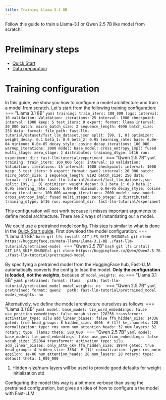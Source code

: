 ```yaml
---
title: Training Llama 3.1 8B
---
```


Follow this guide to train a Llama-3.1 or Qwen 2.5 7B like model from scratch!


# Preliminary steps
- [Quick Start](../quick-start.md)
- [Data preparation](data-preparation.md)


# Training configuration
In this guide, we show you how to configure a model architecture and train a model from scratch.
Let's start from the following training configuration:
=== "Llama 3.1 8B"
    ```yaml
    training:
      train_iters: 100_000
      logs:
        interval: 10
      validation:
        Validation:
          iterations: 25
          interval: 1000
      checkpoint:
        interval: 1000
        keep: 5
      test_iters: 0
      export:
        format: llama
        interval: 20_000
    batch:
      micro_batch_size: 2
      sequence_length: 4096
      batch_size: 256
    data:
      format: file
      path: fast-llm-tutorial/dataset/fast_llm_dataset.json
      split: [99, 1, 0]
    optimizer:
      weight_decay: 0.1
      beta_1: 0.9
      beta_2: 0.95
      learning_rate:
        base: 6.0e-04
        minimum: 6.0e-05
        decay_style: cosine
        decay_iterations: 100_000
        warmup_iterations: 2000
    model:
      base_model:
        cross_entropy_impl: fused
      multi_stage:
        zero_stage: 2
      distributed:
        training_dtype: bf16
    run:
      experiment_dir: fast-llm-tutorial/experiment
    ```
=== "Qwen 2.5 7B"
    ```yaml
    training:
      train_iters: 100_000
      logs:
        interval: 10
      validation:
        Validation:
          iterations: 25
          interval: 1000
      checkpoint:
        interval: 1000
        keep: 5
      test_iters: 0
      export:
        format: qwen2
        interval: 20_000
    batch:
      micro_batch_size: 1
      sequence_length: 8192
      batch_size: 256
    data:
      format: file
      path: fast-llm-tutorial/dataset/fast_llm_dataset.json
      split: [99, 1, 0]
    optimizer:
      weight_decay: 0.1
      beta_1: 0.9
      beta_2: 0.95
      learning_rate:
        base: 6.0e-04
        minimum: 6.0e-05
        decay_style: cosine
        decay_iterations: 100_000
        warmup_iterations: 2000
    model:
      base_model:
        cross_entropy_impl: fused
      multi_stage:
        zero_stage: 2
      distributed:
        training_dtype: bf16
    run:
      experiment_dir: fast-llm-tutorial/experiment
    ```

This configuration will not work because it misses important arguments to define model architecture.
There are 2 ways of instantiating our a model.

We could use a pretrained model config. This step is similar to what is done in the [Quick Start guide](../quick-start.md).
First download the model configuration:
=== "Llama 3.1 8B"
    ```bash
    git lfs install
    GIT_LFS_SKIP_SMUDGE=1 git clone https://huggingface.co/meta-llama/Llama-3.1-8B ./fast-llm-tutorial/pretrained-model
    ```
=== "Qwen 2.5 7B"
    ```bash
    git lfs install
    GIT_LFS_SKIP_SMUDGE=1 git clone https://huggingface.co/Qwen/Qwen2.5-7B ./fast-llm-tutorial/pretrained-model
    ```

By specifying a pretrained model from the HuggingFace hub, Fast-LLM automatically converts the config to load the model.
    **Only the configuration is loaded, not the weights**, because of `model_weights: no`.
=== "Llama 3.1 8B"
    ```yaml
    pretrained:
      format: llama  
      path: fast-llm-tutorial/pretrained_model
      model_weights: no 
    ```
=== "Qwen 2.5 7B"
    ```yaml
    pretrained:
      format: qwen2  
      path: fast-llm-tutorial/pretrained_model
      model_weights: no 
    ```

Alternatively, we define the model architecture ourselves as follows:
=== "Llama 3.1 8B"
      ```yaml
      model:
        base_model:
          tie_word_embeddings: false
          use_position_embeddings: false
          vocab_size: 128256
          transformer:
            activation_type: silu
            add_linear_biases: false
            ffn_hidden_size: 14336
            gated: true
            head_groups: 8
            hidden_size: 4096  # (1)!
            kv_channels: 128
            normalization:
              type: rms_norm
            num_attention_heads: 32
            num_layers: 32
            rotary:
              type: llama3
              theta: 500_000
      ```
=== "Qwen 2.5 7B"
      ```yaml
      model:
        base_model:
          tie_word_embeddings: false
          use_position_embeddings: false
          vocab_size: 152064
          transformer:
            activation_type: silu
            add_linear_biases: only_attn_qkv
            ffn_hidden_size: 18944
            gated: true
            head_groups: 4
            hidden_size: 3584  # (1)!
            normalization:
              type: rms_norm
              epsilon: 1e-06
            num_attention_heads: 28
            num_layers: 28
            rotary:
              type: default
              theta: 1_000_000
      ```

1.  Hidden-size/num-layers will be used to provide good defaults for weight initialization std.

Configuring the model this way is a bit more verbose than using the pretrained configuration, but gives an idea of how to configure a the model with Fast-LLM.

